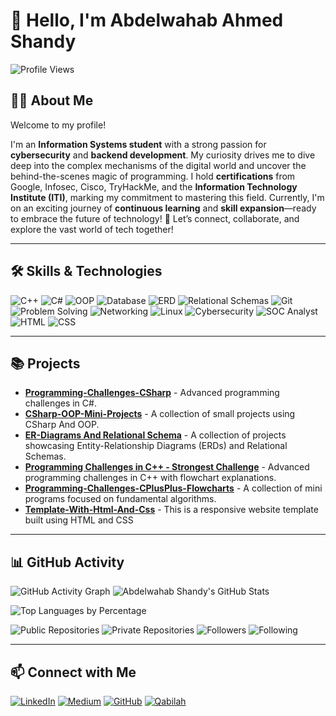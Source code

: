 # 👋 Hello, I'm Abdelwahab Ahmed Shandy
![Profile Views](https://komarev.com/ghpvc/?username=abdelwahab-shandy&color=blue)  

## 🧑‍💻 About Me

Welcome to my profile!

I'm an **Information Systems student** with a strong passion for **cybersecurity** and **backend development**. My curiosity drives me to dive deep into the complex mechanisms of the digital world and uncover the behind-the-scenes magic of programming. 
I hold **certifications** from Google, Infosec, Cisco, TryHackMe, and the **Information Technology Institute (ITI)**, marking my commitment to mastering this field. Currently, I'm on an exciting journey of **continuous learning** and **skill expansion**—ready to embrace the future of technology! 🌇
Let’s connect, collaborate, and explore the vast world of tech together!

---

## 🛠️ Skills & Technologies
![C++](https://img.shields.io/badge/-C++-00599C?logo=c%2B%2B&logoColor=white)
![C#](https://img.shields.io/badge/-C%23-68217A?logo=csharp&logoColor=white)
![OOP](https://img.shields.io/badge/-OOP-2E8B57?style=flat-square&logo=csharp&logoColor=white)
![Database](https://img.shields.io/badge/-Database-FF5733?logo=database&logoColor=white)
![ERD](https://img.shields.io/badge/-ERD-4B8BBE?logo=diagram&logoColor=white)
![Relational Schemas](https://img.shields.io/badge/-Relational%20Schemas-2C9FAF?logo=table&logoColor=white)
![Git](https://img.shields.io/badge/-Git-E44C30?logo=git&logoColor=white)
![Problem Solving](https://img.shields.io/badge/-Problem%20Solving-FF7F50?logo=question-circle&logoColor=white)
![Networking](https://img.shields.io/badge/-Networking-1B4F72?logo=network-wired&logoColor=white)
![Linux](https://img.shields.io/badge/-Linux-FCC624?logo=linux&logoColor=black)
![Cybersecurity](https://img.shields.io/badge/-Cybersecurity-008000?logo=hackthebox&logoColor=white)
![SOC Analyst](https://img.shields.io/badge/-SOC_Analyst-555555?logo=security&logoColor=white)
![HTML](https://img.shields.io/badge/-HTML5-E34F26?logo=html5&logoColor=white)
![CSS](https://img.shields.io/badge/-CSS3-1572B6?logo=css3&logoColor=white)

---

## 📚 Projects
- [**Programming-Challenges-CSharp**](https://github.com/abdelwahab-shandy/Programming-Challenges-CSharp) - Advanced programming challenges in C#.
- [**CSharp-OOP-Mini-Projects**](https://github.com/Abdelwahab-Shandy/CSharp-OOP-Mini-Projects) -  A collection of small projects using CSharp And OOP.
- [**ER-Diagrams And Relational Schema**](https://github.com/Abdelwahab-Shandy/ER-Diagrams-And-Relational-Schemas) -  A collection of projects showcasing Entity-Relationship Diagrams (ERDs) and Relational Schemas.
- [**Programming Challenges in C++ - Strongest Challenge**](https://github.com/Abdelwahab-Shandy/Programming-Challenges-CPlusPlus-Strongest-Challenge) - Advanced programming challenges in C++ with flowchart explanations.
- [**Programming-Challenges-CPlusPlus-Flowcharts**](https://github.com/abdelwahab-shandy/Mini_Programs_With_Algorithms) - A collection of mini programs focused on fundamental algorithms.
- [**Template-With-Html-And-Css**](https://github.com/abdelwahab-shandy/Template-With-Html-And-Css) - This is a responsive website template built using HTML and CSS

---

## 📊 GitHub Activity
![GitHub Activity Graph](https://github-readme-activity-graph.vercel.app/graph?username=abdelwahab-shandy&theme=radical)
![Abdelwahab Shandy's GitHub Stats](https://github-readme-stats.vercel.app/api?username=abdelwahab-shandy&show_icons=true&theme=radical)

![Top Languages by Percentage](https://github-readme-stats.vercel.app/api/top-langs/?username=abdelwahab-shandy&layout=compact&theme=radical&langs_count=10)

![Public Repositories](https://img.shields.io/badge/Public%20Repositories-8-brightgreen)
![Private Repositories](https://img.shields.io/badge/Private%20Repositories-10-red)
![Followers](https://img.shields.io/badge/Followers-100-blue)
![Following](https://img.shields.io/badge/Following-50-orange)

---

## 📫 Connect with Me
[![LinkedIn](https://img.shields.io/badge/-LinkedIn-0077B5?logo=linkedin&logoColor=white)](https://www.linkedin.com/in/abdelwahab-shandy/)
[![Medium](https://img.shields.io/badge/-Medium-12100E?logo=medium&logoColor=white)](https://medium.com/@abdelwahabshandy)
[![GitHub](https://img.shields.io/badge/-GitHub-333333?logo=github&logoColor=white)](https://github.com/abdelwahab-shandy)
[![Qabilah](https://img.shields.io/badge/-Qabilah-F4A261?logo=data:image/png;base64,iVBORw0KGgoAAAANSUhEUgAAAA8AAAAQCAYAAAA0xWRMAAAABHNCSVQICAgIfAhkiAAAAAlwSFlzAAALEgAACxIB0t1+/AAAAadJREFUKJGVks1KA0EQhb9hxCBFsVVBJbFwYY2CmRq2PgCRVFJrIQKswMvIBBQtpbwAXoGNugJcoAqUFhLaWOkM7MmXmRkIQ0sT93brfbRmrKlZXGV+eM453nOK4rBqiEpBBTQBXERr3XJZnUZwrSNQC11RxmMF9XplP/DoEDcHHJ80zxRA0JwIrCBYpKxZsAaLSsgUPB2WaIDrHACr6TWEOQQnhUHoRP5+zxx0I8AF+rATz6k3qB1igz1gFaD+GTP3WiP8mpzfqTWbnWok/GKXLbSjXbax+3l4vlQU60NC8LvIwAAAABJRU5ErkJggg==&logoColor=white)](https://qabilah.com/profile/abdelwahab-shandy/professional-profile)
